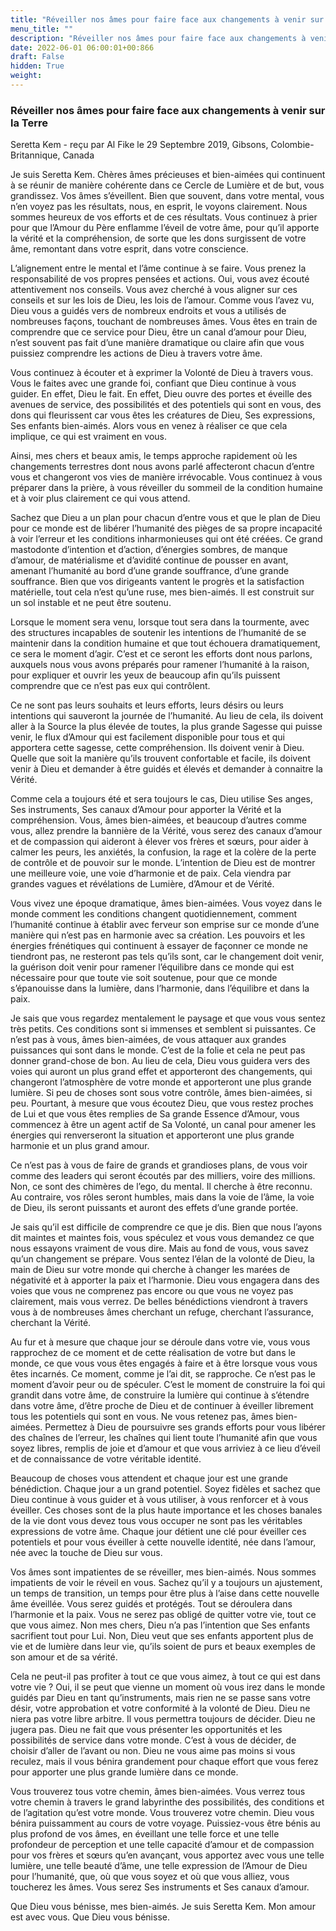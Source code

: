 ```yaml
---
title: "Réveiller nos âmes pour faire face aux changements à venir sur la Terre"
menu_title: ""
description: "Réveiller nos âmes pour faire face aux changements à venir sur la Terre"
date: 2022-06-01 06:00:01+00:866
draft: False
hidden: True
weight:
---
```

### Réveiller nos âmes pour faire face aux changements à venir sur la Terre

Seretta Kem - reçu par Al Fike le 29 Septembre 2019, Gibsons, Colombie-Britannique, Canada

Je suis Seretta Kem. Chères âmes précieuses et bien-aimées qui continuent à se réunir de manière cohérente dans ce Cercle de Lumière et de but, vous grandissez. Vos âmes s’éveillent. Bien que souvent, dans votre mental, vous n’en voyez pas les résultats, nous, en esprit, le voyons clairement. Nous sommes heureux de vos efforts et de ces résultats. Vous continuez à prier pour que l’Amour du Père enflamme l’éveil de votre âme, pour qu’il apporte la vérité et la compréhension, de sorte que les dons surgissent de votre âme, remontant dans votre esprit, dans votre conscience.

L’alignement entre le mental et l’âme continue à se faire. Vous prenez la responsabilité de vos propres pensées et actions. Oui, vous avez écouté attentivement nos conseils. Vous avez cherché à vous aligner sur ces conseils et sur les lois de Dieu, les lois de l’amour. Comme vous l’avez vu, Dieu vous a guidés vers de nombreux endroits et vous a utilisés de nombreuses façons, touchant de nombreuses âmes. Vous êtes en train de comprendre que ce service pour Dieu, être un canal d’amour pour Dieu, n’est souvent pas fait d’une manière dramatique ou claire afin que vous puissiez comprendre les actions de Dieu à travers votre âme.

Vous continuez à écouter et à exprimer la Volonté de Dieu à travers vous. Vous le faites avec une grande foi, confiant que Dieu continue à vous guider. En effet, Dieu le fait. En effet, Dieu ouvre des portes et éveille des avenues de service, des possibilités et des potentiels qui sont en vous, des dons qui fleurissent car vous êtes les créatures de Dieu, Ses expressions, Ses enfants bien-aimés. Alors vous en venez à réaliser ce que cela implique, ce qui est vraiment en vous.

Ainsi, mes chers et beaux amis, le temps approche rapidement où les changements terrestres dont nous avons parlé affecteront chacun d’entre vous et changeront vos vies de manière irrévocable. Vous continuez à vous préparer dans la prière, à vous réveiller du sommeil de la condition humaine et à voir plus clairement ce qui vous attend.

Sachez que Dieu a un plan pour chacun d’entre vous et que le plan de Dieu pour ce monde est de libérer l’humanité des pièges de sa propre incapacité à voir l’erreur et les conditions inharmonieuses qui ont été créées. Ce grand mastodonte d’intention et d’action, d’énergies sombres, de manque d’amour, de matérialisme et d’avidité continue de pousser en avant, amenant l’humanité au bord d’une grande souffrance, d’une grande souffrance. Bien que vos dirigeants vantent le progrès et la satisfaction matérielle, tout cela n’est qu’une ruse, mes bien-aimés. Il est construit sur un sol instable et ne peut être soutenu.

Lorsque le moment sera venu, lorsque tout sera dans la tourmente, avec des structures incapables de soutenir les intentions de l’humanité de se maintenir dans la condition humaine et que tout échouera dramatiquement, ce sera le moment d’agir. C’est et ce seront les efforts dont nous parlons, auxquels nous vous avons préparés pour ramener l’humanité à la raison, pour expliquer et ouvrir les yeux de beaucoup afin qu’ils puissent comprendre que ce n’est pas eux qui contrôlent.

Ce ne sont pas leurs souhaits et leurs efforts, leurs désirs ou leurs intentions qui sauveront la journée de l’humanité. Au lieu de cela, ils doivent aller à la Source la plus élevée de toutes, la plus grande Sagesse qui puisse venir, le flux d’Amour qui est facilement disponible pour tous et qui apportera cette sagesse, cette compréhension. Ils doivent venir à Dieu. Quelle que soit la manière qu’ils trouvent confortable et facile, ils doivent venir à Dieu et demander à être guidés et élevés et demander à connaitre la Vérité.

Comme cela a toujours été et sera toujours le cas, Dieu utilise Ses anges, Ses instruments, Ses canaux d’Amour pour apporter la Vérité et la compréhension. Vous, âmes bien-aimées, et beaucoup d’autres comme vous, allez prendre la bannière de la Vérité, vous serez des canaux d’amour et de compassion qui aideront à élever vos frères et sœurs, pour aider à calmer les peurs, les anxiétés, la confusion, la rage et la colère de la perte de contrôle et de pouvoir sur le monde. L’intention de Dieu est de montrer une meilleure voie, une voie d’harmonie et de paix. Cela viendra par grandes vagues et révélations de Lumière, d’Amour et de Vérité.

Vous vivez une époque dramatique, âmes bien-aimées. Vous voyez dans le monde comment les conditions changent quotidiennement, comment l’humanité continue à établir avec ferveur son emprise sur ce monde d’une manière qui n’est pas en harmonie avec sa création. Les pouvoirs et les énergies frénétiques qui continuent à essayer de façonner ce monde ne tiendront pas, ne resteront pas tels qu’ils sont, car le changement doit venir, la guérison doit venir pour ramener l’équilibre dans ce monde qui est nécessaire pour que toute vie soit soutenue, pour que ce monde s’épanouisse dans la lumière, dans l’harmonie, dans l’équilibre et dans la paix.

Je sais que vous regardez mentalement le paysage et que vous vous sentez très petits. Ces conditions sont si immenses et semblent si puissantes. Ce n’est pas à vous, âmes bien-aimées, de vous attaquer aux grandes puissances qui sont dans le monde. C’est de la folie et cela ne peut pas donner grand-chose de bon. Au lieu de cela, Dieu vous guidera vers des voies qui auront un plus grand effet et apporteront des changements, qui changeront l’atmosphère de votre monde et apporteront une plus grande lumière. Si peu de choses sont sous votre contrôle, âmes bien-aimées, si peu. Pourtant, à mesure que vous écoutez Dieu, que vous restez proches de Lui et que vous êtes remplies de Sa grande Essence d’Amour, vous commencez à être un agent actif de Sa Volonté, un canal pour amener les énergies qui renverseront la situation et apporteront une plus grande harmonie et un plus grand amour.

Ce n’est pas à vous de faire de grands et grandioses plans, de vous voir comme des leaders qui seront écoutés par des milliers, voire des millions. Non, ce sont des chimères de l’ego, du mental. Il cherche à être reconnu. Au contraire, vos rôles seront humbles, mais dans la voie de l’âme, la voie de Dieu, ils seront puissants et auront des effets d’une grande portée.

Je sais qu’il est difficile de comprendre ce que je dis. Bien que nous l’ayons dit maintes et maintes fois, vous spéculez et vous vous demandez ce que nous essayons vraiment de vous dire. Mais au fond de vous, vous savez qu’un changement se prépare. Vous sentez l’élan de la volonté de Dieu, la main de Dieu sur votre monde qui cherche à changer les marées de négativité et à apporter la paix et l’harmonie. Dieu vous engagera dans des voies que vous ne comprenez pas encore ou que vous ne voyez pas clairement, mais vous verrez. De belles bénédictions viendront à travers vous à de nombreuses âmes cherchant un refuge, cherchant l’assurance, cherchant la Vérité.

Au fur et à mesure que chaque jour se déroule dans votre vie, vous vous rapprochez de ce moment et de cette réalisation de votre but dans le monde, ce que vous vous êtes engagés à faire et à être lorsque vous vous êtes incarnés. Ce moment, comme je l’ai dit, se rapproche. Ce n’est pas le moment d’avoir peur ou de spéculer. C’est le moment de construire la foi qui grandit dans votre âme, de construire la lumière qui continue à s’étendre dans votre âme, d’être proche de Dieu et de continuer à éveiller librement tous les potentiels qui sont en vous. Ne vous retenez pas, âmes bien-aimées. Permettez à Dieu de poursuivre ses grands efforts pour vous libérer des chaînes de l’erreur, les chaînes qui lient toute l’humanité afin que vous soyez libres, remplis de joie et d’amour et que vous arriviez à ce lieu d’éveil et de connaissance de votre véritable identité.

Beaucoup de choses vous attendent et chaque jour est une grande bénédiction. Chaque jour a un grand potentiel. Soyez fidèles et sachez que Dieu continue à vous guider et à vous utiliser, à vous renforcer et à vous éveiller. Ces choses sont de la plus haute importance et les choses banales de la vie dont vous devez tous vous occuper ne sont pas les véritables expressions de votre âme. Chaque jour détient une clé pour éveiller ces potentiels et pour vous éveiller à cette nouvelle identité, née dans l’amour, née avec la touche de Dieu sur vous.

Vos âmes sont impatientes de se réveiller, mes bien-aimés. Nous sommes impatients de voir le réveil en vous. Sachez qu’il y a toujours un ajustement, un temps de transition, un temps pour être plus à l’aise dans cette nouvelle âme éveillée. Vous serez guidés et protégés. Tout se déroulera dans l’harmonie et la paix. Vous ne serez pas obligé de quitter votre vie, tout ce que vous aimez. Non mes chers, Dieu n’a pas l’intention que Ses enfants sacrifient tout pour Lui. Non, Dieu veut que ses enfants apportent plus de vie et de lumière dans leur vie, qu’ils soient de purs et beaux exemples de son amour et de sa vérité.

Cela ne peut-il pas profiter à tout ce que vous aimez, à tout ce qui est dans votre vie ? Oui, il se peut que vienne un moment où vous irez dans le monde guidés par Dieu en tant qu’instruments, mais rien ne se passe sans votre désir, votre approbation et votre conformité à la volonté de Dieu. Dieu ne niera pas votre libre arbitre. Il vous permettra toujours de décider. Dieu ne jugera pas. Dieu ne fait que vous présenter les opportunités et les possibilités de service dans votre monde. C’est à vous de décider, de choisir d’aller de l’avant ou non. Dieu ne vous aime pas moins si vous reculez, mais il vous bénira grandement pour chaque effort que vous ferez pour apporter une plus grande lumière dans ce monde.

Vous trouverez tous votre chemin, âmes bien-aimées. Vous verrez tous votre chemin à travers le grand labyrinthe des possibilités, des conditions et de l’agitation qu’est votre monde. Vous trouverez votre chemin. Dieu vous bénira puissamment au cours de votre voyage. Puissiez-vous être bénis au plus profond de vos âmes, en éveillant une telle force et une telle profondeur de perception et une telle capacité d’amour et de compassion pour vos frères et sœurs qu’en avançant, vous apportez avec vous une telle lumière, une telle beauté d’âme, une telle expression de l’Amour de Dieu pour l’humanité, que, où que vous soyez et où que vous alliez, vous toucherez les âmes. Vous serez Ses instruments et Ses canaux d’amour.

Que Dieu vous bénisse, mes bien-aimés. Je suis Seretta Kem. Mon amour est avec vous. Que Dieu vous bénisse.



